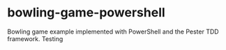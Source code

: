 # bowling-game-powershell
Bowling game example implemented with PowerShell and the Pester TDD framework.
Testing